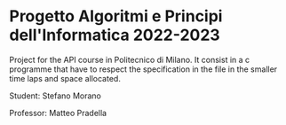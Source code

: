 # Progetto Algoritmi e Principi dell'Informatica 2022-2023

Project for the API course in Politecnico di Milano. It consist in a c programme that have to respect the specification in the file in the smaller time laps and space allocated.

Student: Stefano Morano

Professor: Matteo Pradella
